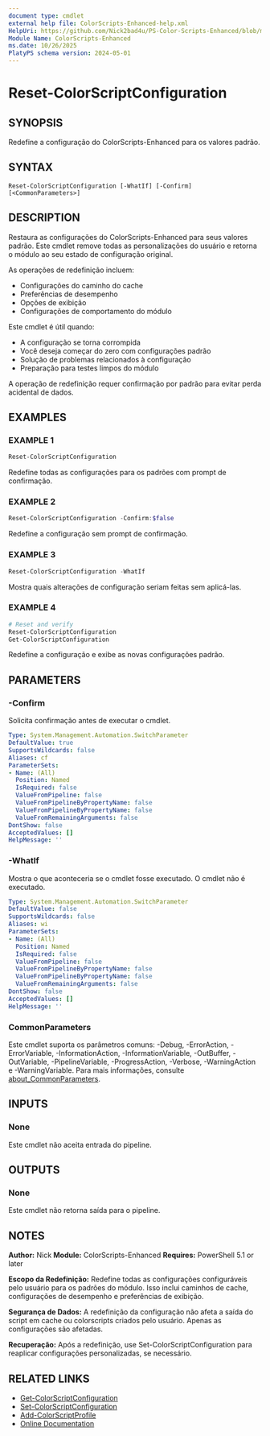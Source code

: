 ```yaml
---
document type: cmdlet
external help file: ColorScripts-Enhanced-help.xml
HelpUri: https://github.com/Nick2bad4u/PS-Color-Scripts-Enhanced/blob/main/ColorScripts-Enhanced/pt/Reset-ColorScriptConfiguration.md
Module Name: ColorScripts-Enhanced
ms.date: 10/26/2025
PlatyPS schema version: 2024-05-01
---
```


# Reset-ColorScriptConfiguration

## SYNOPSIS

Redefine a configuração do ColorScripts-Enhanced para os valores padrão.

## SYNTAX

```
Reset-ColorScriptConfiguration [-WhatIf] [-Confirm] [<CommonParameters>]
```

## DESCRIPTION

Restaura as configurações do ColorScripts-Enhanced para seus valores padrão. Este cmdlet remove todas as personalizações do usuário e retorna o módulo ao seu estado de configuração original.

As operações de redefinição incluem:
- Configurações do caminho do cache
- Preferências de desempenho
- Opções de exibição
- Configurações de comportamento do módulo

Este cmdlet é útil quando:
- A configuração se torna corrompida
- Você deseja começar do zero com configurações padrão
- Solução de problemas relacionados à configuração
- Preparação para testes limpos do módulo

A operação de redefinição requer confirmação por padrão para evitar perda acidental de dados.

## EXAMPLES

### EXAMPLE 1

```powershell
Reset-ColorScriptConfiguration
```

Redefine todas as configurações para os padrões com prompt de confirmação.

### EXAMPLE 2

```powershell
Reset-ColorScriptConfiguration -Confirm:$false
```

Redefine a configuração sem prompt de confirmação.

### EXAMPLE 3

```powershell
Reset-ColorScriptConfiguration -WhatIf
```

Mostra quais alterações de configuração seriam feitas sem aplicá-las.

### EXAMPLE 4

```powershell
# Reset and verify
Reset-ColorScriptConfiguration
Get-ColorScriptConfiguration
```

Redefine a configuração e exibe as novas configurações padrão.

## PARAMETERS

### -Confirm

Solicita confirmação antes de executar o cmdlet.

```yaml
Type: System.Management.Automation.SwitchParameter
DefaultValue: true
SupportsWildcards: false
Aliases: cf
ParameterSets:
- Name: (All)
  Position: Named
  IsRequired: false
  ValueFromPipeline: false
  ValueFromPipelineByPropertyName: false
  ValueFromPipelineByPropertyName: false
  ValueFromRemainingArguments: false
DontShow: false
AcceptedValues: []
HelpMessage: ''
```

### -WhatIf

Mostra o que aconteceria se o cmdlet fosse executado. O cmdlet não é executado.

```yaml
Type: System.Management.Automation.SwitchParameter
DefaultValue: false
SupportsWildcards: false
Aliases: wi
ParameterSets:
- Name: (All)
  Position: Named
  IsRequired: false
  ValueFromPipeline: false
  ValueFromPipelineByPropertyName: false
  ValueFromPipelineByPropertyName: false
  ValueFromRemainingArguments: false
DontShow: false
AcceptedValues: []
HelpMessage: ''
```

### CommonParameters

Este cmdlet suporta os parâmetros comuns: -Debug, -ErrorAction, -ErrorVariable,
-InformationAction, -InformationVariable, -OutBuffer, -OutVariable, -PipelineVariable,
-ProgressAction, -Verbose, -WarningAction e -WarningVariable. Para mais informações, consulte
[about_CommonParameters](https://go.microsoft.com/fwlink/?LinkID=113216).

## INPUTS

### None

Este cmdlet não aceita entrada do pipeline.

## OUTPUTS

### None

Este cmdlet não retorna saída para o pipeline.

## NOTES

**Author:** Nick
**Module:** ColorScripts-Enhanced
**Requires:** PowerShell 5.1 or later

**Escopo da Redefinição:**
Redefine todas as configurações configuráveis pelo usuário para os padrões do módulo. Isso inclui caminhos de cache, configurações de desempenho e preferências de exibição.

**Segurança de Dados:**
A redefinição da configuração não afeta a saída do script em cache ou colorscripts criados pelo usuário. Apenas as configurações são afetadas.

**Recuperação:**
Após a redefinição, use Set-ColorScriptConfiguration para reaplicar configurações personalizadas, se necessário.

## RELATED LINKS

- [Get-ColorScriptConfiguration](Get-ColorScriptConfiguration.md)
- [Set-ColorScriptConfiguration](Set-ColorScriptConfiguration.md)
- [Add-ColorScriptProfile](Add-ColorScriptProfile.md)
- [Online Documentation](https://github.com/Nick2bad4u/ps-color-scripts-enhanced)
